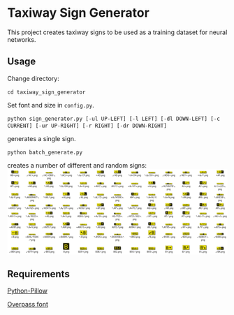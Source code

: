 # Taxiway Sign Generator

This project creates taxiway signs to be used as a training dataset for neural networks.

## Usage

Change directory:

```
cd taxiway_sign_generator
```

Set font and size in `config.py`.

```
python sign_generator.py [-ul UP-LEFT] [-l LEFT] [-dl DOWN-LEFT] [-c CURRENT] [-ur UP-RIGHT] [-r RIGHT] [-dr DOWN-RIGHT]
```

generates a single sign.

```
python batch_generate.py
```
creates a number of different and random signs:
![examples](/img/examples.png)

## Requirements

[Python-Pillow](https://github.com/python-pillow/Pillow)

[Overpass font](https://github.com/RedHatOfficial/Overpass)
